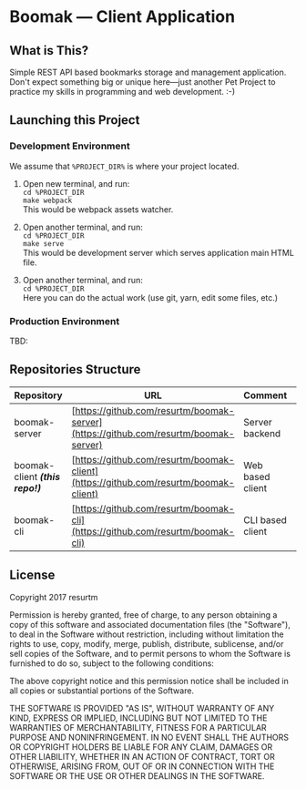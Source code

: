 Boomak — Client Application
===========================

What is This?
-------------

Simple REST API based bookmarks storage and management application. Don't expect
something big or unique here—just another Pet Project to practice my skills in
programming and web development. :-)

Launching this Project
----------------------

### Development Environment

We assume that `%PROJECT_DIR%` is where your project located.

1. Open new terminal, and run:  
`cd %PROJECT_DIR`  
`make webpack`  
This would be webpack assets watcher.  

2. Open another terminal, and run:  
`cd %PROJECT_DIR`  
`make serve`  
This would be development server which serves application main HTML file.  

3. Open another terminal, and run:  
`cd %PROJECT_DIR`  
Here you can do the actual work (use git, yarn, edit some files, etc.)  

### Production Environment

TBD:

Repositories Structure
----------------------

Repository | URL | Comment | Language
--- | --- | --- | ---
boomak-server | [https://github.com/resurtm/boomak-server](https://github.com/resurtm/boomak-server) | Server backend | Go
boomak-client _**(this repo!)**_| [https://github.com/resurtm/boomak-client](https://github.com/resurtm/boomak-client) | Web based client | JavaScript
boomak-cli | [https://github.com/resurtm/boomak-cli](https://github.com/resurtm/boomak-cli) | CLI based client | Go

License
-------

Copyright 2017 resurtm

Permission is hereby granted, free of charge, to any person obtaining a copy of
this software and associated documentation files (the "Software"), to deal in
the Software without restriction, including without limitation the rights to
use, copy, modify, merge, publish, distribute, sublicense, and/or sell copies of
the Software, and to permit persons to whom the Software is furnished to do so,
subject to the following conditions:

The above copyright notice and this permission notice shall be included in all
copies or substantial portions of the Software.

THE SOFTWARE IS PROVIDED "AS IS", WITHOUT WARRANTY OF ANY KIND, EXPRESS OR
IMPLIED, INCLUDING BUT NOT LIMITED TO THE WARRANTIES OF MERCHANTABILITY, FITNESS
FOR A PARTICULAR PURPOSE AND NONINFRINGEMENT. IN NO EVENT SHALL THE AUTHORS OR
COPYRIGHT HOLDERS BE LIABLE FOR ANY CLAIM, DAMAGES OR OTHER LIABILITY, WHETHER
IN AN ACTION OF CONTRACT, TORT OR OTHERWISE, ARISING FROM, OUT OF OR IN
CONNECTION WITH THE SOFTWARE OR THE USE OR OTHER DEALINGS IN THE SOFTWARE.
